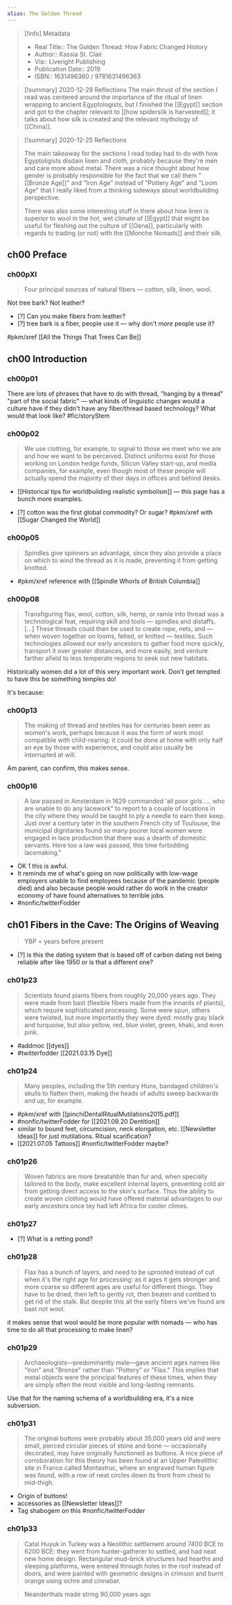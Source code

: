 ```yaml
---
alias: The Golden Thread
---
```


> [!info] Metadata
> - Real Title:: The Golden Thread: How Fabric Changed History
> - Author:: Kassia St. Clair
> - Via:: Liveright Publishing
> - Publication Date:: 2019
> - ISBN:: 1631496360 / 9781631496363

> [!summary] 2020-12-29 Reflections
> The main thrust of the section I read was centered around the importance of the ritual of linen wrapping to ancient Egyptologists, but I finished the [[Egypt]] section and got to the chapter relevant to [[how spidersilk is harvested]]; it talks about how silk is created and the relevant mythology of [[China]]. 

> [!summary] 2020-12-25 Reflections
> 
> The main takeaway for the sections I read today had to do with how Egyptoligists disdain linen and cloth, probably because they're men and care more about metal. There was a nice thought about how gender is probably responsible for the fact that we call them "[[Bronze Age]]" and "Iron Age" instead of "Pottery Age" and "Loom Age" that I really liked from a thinking sideways about worldbuilding perspective. 
> 
> There was also some interesting stuff in there about how linen is superior to wool in the hot, wet climate of [[Egypt]] that might be useful for fleshing out the culture of [[Oena]], particularly with regards to trading (or not) with the [[Monche Nomads]] and their silk.  

## ch00 Preface

### ch00pXI

> Four principal sources of natural fibers — cotton, silk, linen, wool. 

Not tree bark? Not leather? 

- [?] Can you make fibers from leather? 
- [?] tree bark is a fiber, people use it — why don't _more_ people use it? 

#pkm/xref [[All the Things That Trees Can Be]]

## ch00 Introduction

### ch00p01 

There are lots of phrases that have to do with thread, "hanging by a thread" "part of the social fabric" — what kinds of linguistic changes would a culture have if they didn't have any fiber/thread based technology? What would that look like? #fic/storyStem 

### ch00p02 

> We use clothing, for example, to signal to those we meet who we are and how we want to be perceived. Distinct uniforms exist for those working on London hedge funds, Silicon Valley start-up, and media companies, for example, even though most of these people will actually spend the majority of their days in offices and behind desks. 

- [[Historical tips for worldbuilding realistic symbolism]] — this page has a bunch more examples. 

- [?] cotton was the first global commodity? Or sugar? #pkm/xref with [[Sugar Changed the World]]

### ch00p05

> Spindles give spinners an advantage, since they also provide a place on which to wind the thread as it is made, preventing it from getting knotted. 

- #pkm/xref reference with [[Spindle Whorls of British Columbia]]

### ch00p08

> Transfiguring flax, wool, cotton, silk, hemp, or ramie into thread was a technological feat, requiring skill and tools — spindles and distaffs. [...] These threads could then be used to create rope, nets, and — when woven together on looms, felted, or knitted — textiles. Such technologies allowed our early ancestors to gather food more quickly, transport it over greater distances, and more easily, and venture farther afield to less temperate regions to seek out new habitats. 

Historically women did a lot of this very important work. Don't get tempted to have this be something temples do! 

It's because:

### ch00p13

> The making of thread and textiles has for centuries been seen as women's work, perhaps because it was the form of work most compatible with child-rearing: it could be done at home with only half an eye by those with experience, and could also usually be interrupted at will.

Am parent, can confirm, this makes sense. 

### ch00p16

> A law passed in Amsterdam in 1629 commanded 'all poor girls .... who are unable to do any lacework" to report to a couple of locations in the city where they would be taught to ply a needle to earn their keep. Just over a century later in the southern French city of Toulouse, the municipal dignitaries found so many poorer local women were engaged in lace production that there was a dearth of domestic servants. Here too a law was passed, this time forbidding lacemaking." 

- OK 1 this is awful. 
- It reminds me of what's going on now politically with low-wage employers unable to find employees because of the pandemic (people died) and also because people would rather do work in the creator economy of have found alternatives to terrible jobs. 
- #nonfic/twitterFodder 

## ch01 Fibers in the Cave: The Origins of Weaving

> YBP = years before present

- [?] is this the dating system that is based off of carbon dating not being reliable after like 1950 or is that a different one?

### ch01p23

<blockquote class=paraphrase>Scientists found plants fibers from roughly 20,000 years ago. They were made from bast (flexible fibers made from the innards of plants), which require sophisticated processing. Some were spun, others were twisted, but more importantly they were dyed: mostly gray black and turquoise, but also yellow, red, blue violet, green, khaki, and even pink. </blockquote>
	
- #addmoc [[dyes]] 
- #twitterfodder [[2021.03.15 Dye]]

### ch01p24

> Many peoples, including the 5th century Huns, bandaged children's skulls to flatten them, making the heads of adults sweep backwards and up, for example. 

- #pkm/xref with [[pinchiDentalRitualMutilations2015.pdf]]
- #nonfic/twitterFodder for [[2021.09.20 Dentition]] 
- similar to bound feet, circumcision, neck elongation, etc. [[Newsletter Ideas]] for just mutilations. Ritual scarification? 
- [[2021.07.05 Tattoos]] #nonfic/twitterFodder maybe?

### ch01p26

> Woven fabrics are more breatahble than fur and, when specially tailored to the body, make excellent internal layers, preventing cold air from getting direct access to the skin's surface. Thus the ability to create woven clothing would have offered material advantages to our early ancestors once tey had left Africa for cooler climes.

### ch01p27

- [?] What is a retting pond?

### ch01p28

<blockquote class=paraphase>Flax has a bunch of layers, and need to be uprooted instead of cut when it's the right age for processing: as it ages it gets stronger and more coarse so different ages are useful for different things. They have to be dried, then left to gently rot, then beaten and combed to get rid of the stalk. But despite this all the early fibers we've found are bast not wool.</blockquote>

it makes sense that wool would be more popular with nomads — who has time to do all that processing to make linen?

### ch01p29

> Archaeologists—predominantly male—gave ancient ages names like "Iron" and "Bronze" rather than "Pottery" or "Flax." This implies that metal objects were the principal features of these times, when they are simply often the most visible and long-lasting remnants.

Use that for the naming schema of a worldbuilding era, it's a nice subversion. 

### ch01p31

> The original buttons were probably about 35,000 years old and were small, pierced circular pieces of stone and bone — occasionally decorated, may have originally functioned as buttons. A nice piece of corroboration for this theory has been found at an Upper Paleolithic site in France called Montastruc, where an engraved human figure was found, with a row of neat circles down its front from chest to mid-thigh. 

- Origin of buttons! 
- accessories as [[Newsletter Ideas]]?
- Tag shabogem on this #nonfic/twitterFodder 

### ch01p33

<blockquote class=paraphase>Catal Huyuk in Turkey was a Neolithic settlement around 7400 BCE to 6200 BCE: they went from hunter-gatherer to settled, and had neat new home design. Rectangular mud-brick structures had hearths and sleeping platforms, were entered through holes in the roof instead of doors, and were painted with geometric designs in crimson and burnt orange using ochre and cinnabar. </blockquote>
	
<blockquote class=paraphase>Neanderthals made string 90,000 years ago</blockquote>





